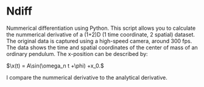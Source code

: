 # Ndiff
Nummerical differentiation using Python. This script allows you to calculate the nummerical derivative of a (1+2)D (1 time coordinate, 2 spatial) dataset. The original data is captured using a high-speed camera, around 300 fps. The data shows the time and spatial coordinates of the center of mass of an ordinary pendulum. The x-position can be described by:

$\x(t) = A\sin(\omega_n t +\phi) +x_0.$

I compare the nummerical derivative to the analytical derivative.
